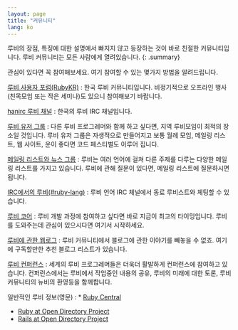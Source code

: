 ```yaml
---
layout: page
title: "커뮤니티"
lang: ko
---
```


루비의 장점, 특징에 대한 설명에서 빠지지 않고 등장하는 것이 바로 친절한 커뮤니티입니다. 루비 커뮤니티는 모든 사람에게
열려있습니다.
{: .summary}

관심이 있다면 꼭 참여해보세요. 여기 참여할 수 있는 몇가지 방법을 알려드립니다.


[루비 사용자 포럼(RubyKR)](http://groups.google.com/group/rubykr)
: 한국 루비 커뮤니티입니다.
  비정기적으로 오프라인 행사(친목모임 또는 작은 세미나)도 있으니 참여해보기 바랍니다.

[hanirc 루비 채널](irc://irc.hanirc.org/ruby)
: 한국의 루비 IRC 채널입니다.

[루비 유저 그룹](user-groups/)
: 다른 루비 프로그레머와 함께 하고 싶다면, 지역 루비모임이 최적의 장소일 것입니다.
  루비 유저 그룹은 자생적으로 만들어지고 보통 월례 모임, 메일링 리스트,
  웹 사이트, 운이 좋다면 코드 페스티벌도 이루어 집니다.

[메일링 리스트와 뉴스 그룹](mailing-lists/)
: 루비는 여러 언어에 걸쳐 다른 주제를 다루는 다양한 메일링 리스트를 가지고 있습니다.
  루비에 관해 질문이 있다면, 메일링 리스트에 질문하시면 됩니다.

[IRC에서의 루비(#ruby-lang)](irc://irc.freenode.net/ruby-lang)
: 루비 언어 IRC 체널에서 동료 루비스트와 체팅할 수 있습니다.

[루비 코어](ruby-core/)
: 루비 개발 과정에 참여하고 싶다면 바로 지금이 최고의 타이밍입니다.
  루비를 도와주는데 관심이 있으시다면 여기서 시작하세요.

[루비에 관한 웹로그](weblogs/)
: 루비 커뮤니티에서 블로그에 관한 이야기를 빼놓을 수 없죠. 여기에
  구독할만한 추천 블로그 리스트가 있습니다.

[루비 컨퍼런스](conferences/)
: 세계의 루비 프로그레머들은 더욱더 활발하게 컨퍼런스에 참여하고 있습니다.
  컨퍼런스에서는 루비에서 작업중인 내용의 공유, 루비의 미래에 대한 토론, 루비
  커뮤니티의 뉴비의 환영등을 함께합니다.

일반적인 루비 정보(영문)
: * [Ruby Central][3]
  * [Ruby at Open Directory Project][4]
  * [Rails at Open Directory Project][5]

[3]: http://rubycentral.org/
[4]: http://dmoz.org/Computers/Programming/Languages/Ruby/
[5]: http://dmoz.org/Computers/Programming/Languages/Ruby/Software/Rails/
